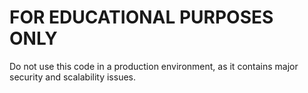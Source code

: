 # FOR EDUCATIONAL PURPOSES ONLY

Do not use this code in a production environment, as it contains major
security and scalability issues.

